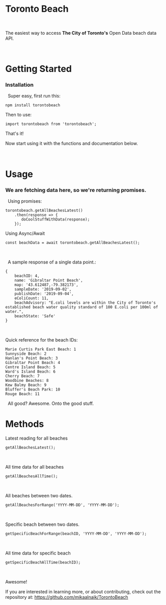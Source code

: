 # Toronto Beach 
&nbsp;

The easiest way to access **The City of Toronto's** Open Data beach data API.


&nbsp;

# Getting Started



### Installation

&nbsp;
Super easy, first run this:

    npm install torontobeach


Then to use:

    import torontobeach from 'torontobeach';

That's it!

 Now start using it with the functions and documentation below. 


&nbsp;

# Usage



### We are fetching data here, so we're returning promises.
&nbsp;
Using promises:


    torontobeach.getAllBeachesLatest()
	    .then(response => {
		   doCoolStuffWithData(response);
	    });


Using Async/Await

    const beachData = await torontobeach.getAllBeachesLatest();

&nbsp;

&nbsp;
A sample response of a single data point.:


   
```
{
	beachID: 4,
	name: 'Gibraltar Point Beach',
	map: '43.612487,-79.382173',
	sampleDate: '2019-09-02',
	publishDate: '2019-09-04',
	eColiCount: 11,
	beachAdvisory: "E.coli levels are within the City of Toronto's established beach water quality standard of 100 E.coli per 100ml of water.",
	beachState: 'Safe'
}
```
&nbsp;


Quick reference for the beach IDs:

  

    Marie Curtis Park East Beach: 1
    Sunnyside Beach: 2
    Hanlan's Point Beach: 3
    Gibraltar Point Beach: 4
    Centre Island Beach: 5
    Ward's Island Beach: 6
    Cherry Beach: 7
    Woodbine Beaches: 8
    Kew Balmy Beach: 9
    Bluffer's Beach Park: 10
    Rouge Beach: 11

&nbsp;
All good? Awesome. Onto the good stuff.
&nbsp;

# Methods



Latest reading for all beaches

    getAllBeachesLatest();

&nbsp;

All time data for all beaches

    getAllBeachesAllTime();

&nbsp;

All beaches between two dates.


    getAllBeachesForRange('YYYY-MM-DD', 'YYYY-MM-DD');

&nbsp;

Specific beach between two dates.


    getSpecificBeachForRange(beachID, 'YYYY-MM-DD', 'YYYY-MM-DD');

&nbsp;


All time data for specific beach


    getSpecificBeachAllTime(beachID);

&nbsp;
&nbsp;
&nbsp;

Awesome! 

If you are interested in learning more, or about contributing, check out the repository at: https://github.com/mikaalnaik/TorontoBeach  


